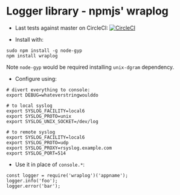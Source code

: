 # Logger library - npmjs' wraplog

 * Last tests against master on CircleCI: [![CircleCI](https://circleci.com/gh/faust64/logger.svg?style=svg)](https://circleci.com/gh/faust64/logger)

 * Install with:

```
sudo npm install -g node-gyp
npm install wraplog
```

Note `node-gyp` would be required installing `unix-dgram` dependency.

 * Configure using:

```
# divert everything to console:
export DEBUG=whateverstringwoulddo

# to local syslog
export SYSLOG_FACILITY=local6
export SYSLOG_PROTO=unix
export SYSLOG_UNIX_SOCKET=/dev/log

# to remote syslog
export SYSLOG_FACILITY=local6
export SYSLOG_PROTO=udp
export SYSLOG_PROXY=rsyslog.example.com
export SYSLOG_PORT=514
```

 * Use it in place of `console.*`:

```
const logger = require('wraplog')('appname');
logger.info('foo');
logger.error('bar');
```
